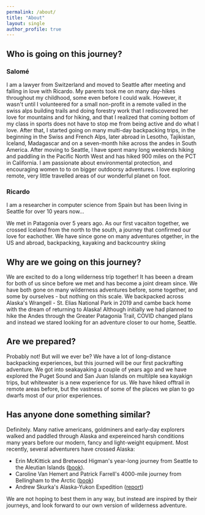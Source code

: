 ```yaml
---
permalink: /about/
title: "About"
layout: single
author_profile: true
---
```


## Who is going on this journey?

### Salomé
I am a lawyer from Switzerland and moved to Seattle after meeting and falling in love with Ricardo. My parents took me on many day-hikes throughout my childhood, some even before I could walk. However, it wasn't until I volunteered for a small non-profit in a remote valled in the swiss alps building trails and doing forestry work that I rediscovered her love for mountains and for hiking, and that I realized that coming bottom of my class in sports does not have to stop me from being active and do what I love. After that, I started going on many multi-day backpacking trips, in the beginning in the Swiss and French Alps, later abroad in Lesotho, Tajikistan, Iceland, Madagascar and on a seven-month hike across the andes in South America. After moving to Seattle, I have spent many long weekends hiking and paddling in the Pacific North West and has hiked 900 miles on the PCT in California. I am passionate about environmental protection, and encouraging women to to on bigger outdoorsy adventures. I love exploring remote, very little travelled areas of our wonderful planet on foot.

### Ricardo 
I am a researcher in computer science from Spain but has been living in Seattle for over 10 years now...

We met in Patagonia over 5 years ago. As our first vacaiton together, we crossed Iceland from the north to the south, a journey that confirmed our love for eachother. We have since gone on many adventures otgether, in the US and abroad, backpacking, kayaking and backcountry skiing 

## Why are we going on this journey?

We are excited to do a long wilderness trip together! It has beeen a dream for both of us since before we met and has become a joint dream since. We have both gone on many wilderness adventures before, some together, and some by ourselves - but nothing on this scale. We backpacked across Alaska's Wrangell - St. Elias National Park in 2019 and cambe back home with the dream of returning to Alaska! Although initially we had planned to hike the Andes through the Greater Patagonia Trail, COVID changed plans and instead we stared looking for an adventure closer to our home, Seattle. 

## Are we prepared?

Probably not! But will we ever be? We have a lot of long-distance backpacking experiences, but this journed will be our first packrafting adventure. We got into seakayaking a couple of years ago and we have explored the Puget Sound and San Juan Islands on multilple sea kayakign trips, but whitewater is a new experience for us. We have hiked offtrail in remote areas before, but the vastness of some of the places we plan to go dwarfs most of our prior experiences. 

## Has anyone done something similar?

Definitely. Many native americans, goldminers and early-day explorers walked and paddled through Alaska and expereinced harsh conditions many years before our modern, fancy and light-weight equipment. Most recently, several adventurers have crossed Alaska:

- Erin McKittick and Bretwood Higman's year-long journey from Seattle to the Aleutian Islands ([book](http://www.groundtruthtrekking.org/Book/)).
- Caroline Van Hemert and Patrick Farrell's 4000-mile journey from Bellingham to the Arctic ([book](https://www.carolinevanhemert.com/book))
- Andrew Skurka's Alaska-Yukon Expedition ([report](https://andrewskurka.com/adventures/alaska-yukon-expedition/))

We are not hoping to best them in any way, but instead are inspired by their journeys, and look forward to our own version of wilderness adventure.
